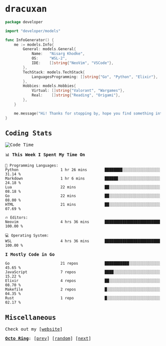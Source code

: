 <!-- Banner -->
<!--
<img src="https://i.imgur.com/mz4ym1F.png" style="max-height:550px"/>
-->


<samp>
	
<!-- Coded Intro -->
	
# dracuxan

```go
package developer

import "developer/models"

func InfoGenerator() {
	me := models.Info{
		General: models.General{
			Name:   "Nisarg Khodke",
			OS:     "WSL-2",
			IDE:    []string{"NeoVim", "VSCode"},
		},
		TechStack: models.TechStack{
			LanguagesProgramming: []string{"Go", "Python", "Elixir"},
		},
		Hobbies: models.Hobbies{
			Virtual: []string{"Valorant", "Wargames"},
			Real:    []string{"Reading", "Origami"},
		},		
	}

	me.message("Hi! Thanks for stopping by, hope you find something interesting!") 
}
```

## Coding Stats


<!--START_SECTION:waka-->
![Code Time](http://img.shields.io/badge/Code%20Time-79%20hrs%2037%20mins-blue)

📊 **This Week I Spent My Time On** 

```text
💬 Programming Languages: 
Python                   1 hr 26 mins        ████████░░░░░░░░░░░░░░░░░   31.14 % 
Markdown                 1 hr 6 mins         ██████░░░░░░░░░░░░░░░░░░░   24.18 % 
Lua                      22 mins             ██░░░░░░░░░░░░░░░░░░░░░░░   08.18 % 
Go                       22 mins             ██░░░░░░░░░░░░░░░░░░░░░░░   08.00 % 
HTML                     21 mins             ██░░░░░░░░░░░░░░░░░░░░░░░   07.69 % 

🔥 Editors: 
Neovim                   4 hrs 36 mins       █████████████████████████   100.00 % 

💻 Operating System: 
WSL                      4 hrs 36 mins       █████████████████████████   100.00 % 
```

**I Mostly Code in Go** 

```text
Go                       21 repos            ███████████░░░░░░░░░░░░░░   45.65 % 
JavaScript               7 repos             ████░░░░░░░░░░░░░░░░░░░░░   15.22 % 
Elixir                   4 repos             ██░░░░░░░░░░░░░░░░░░░░░░░   08.70 % 
Makefile                 2 repos             █░░░░░░░░░░░░░░░░░░░░░░░░   04.35 % 
Rust                     1 repo              █░░░░░░░░░░░░░░░░░░░░░░░░   02.17 % 
```




<!--END_SECTION:waka-->

## Miscellaneous

Check out my [[website](https://bynisarg.in/)]

[**Octo Ring**](https://octo-ring.com/):
[[prev](https://octo-ring.com/p/dracuxan/prev)]  [[random](https://octo-ring.com/p/dracuxan/random)]  [[next](https://octo-ring.com/p/dracuxan/next)]

</samp>
